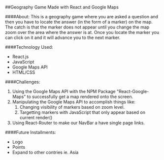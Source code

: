 ##Geography Game Made with React and Google Maps

####About:
This is a geography game where you are asked a question and then you have to locate the answer (in the form of a marker) on the map. The catch is that the marker does not appear until you change the map zoom over the area where the answer is at. Once you locate the marker you can click on it and it will advance you to the next marker.

####Technology Used:
- React.js
- JavaScript
- Google Maps API
- HTML/CSS

####Challenges:
1. Using the Google Maps API with the NPM Package "React-Google-Maps" to successfully get a map rendered onto the screen.
2. Manipulating the Google Maps API to accomplish things like:
	1. Changing visibility of markers based on zoom level.
	2. Targetting markers with JavaScript that only appear based on current render()
3. Using React-Router to make our NavBar a have single page links.

####Future Installments:
- Logo
- Points
- Expand to other contries ie. Asia